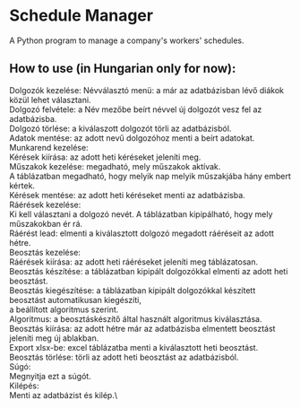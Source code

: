 # Schedule Manager
A Python program to manage a company's workers' schedules.

## How to use (in Hungarian only for now):
Dolgozók kezelése:
    Névválasztó menü: a már az adatbázisban lévő diákok közül lehet választani.\
    Dolgozó felvétele: a Név mezőbe beírt névvel új dolgozót vesz fel az adatbázisba.\
    Dolgozó törlése: a kiválaszott dolgozót törli az adatbázisból.\
    Adatok mentése: az adott nevű dolgozóhoz menti a beírt adatokat.\
Munkarend kezelése:\
    Kérések kiírása: az adott heti kéréseket jeleníti meg.\
    Műszakok kezelése: megadható, mely műszakok aktívak.\
    A táblázatban megadható, hogy melyik nap melyik műszakjába hány embert kértek.\
    Kérések mentése: az adott heti kéréseket menti az adatbázisba.\
Ráérések kezelése:\
    Ki kell választani a dolgozó nevét. A táblázatban kipipálható, hogy mely műszakokban ér rá.\
    Ráérést lead: elmenti a kiválasztott dolgozó megadott ráéréseit az adott hétre.\
Beosztás kezelése:\
    Ráérések kiírása: az adott heti ráéréseket jeleníti meg táblázatosan.\
    Beosztás készítése: a táblázatban kipipált dolgozókkal elmenti az adott heti beosztást.\
    Beosztás kiegészítése: a táblázatban kipipált dolgozókkal készített beosztást automatikusan kiegészíti,\
    a beállított algoritmus szerint.\
    Algoritmus: a beosztáskészítő által használt algoritmus kiválasztása.\
    Beosztás kiírása: az adott hétre már az adatbázisba elmentett beosztást jeleníti meg új ablakban.\
    Export xlsx-be: excel táblázatba menti a kiválasztott heti beosztást.\
    Beosztás törlése: törli az adott heti beosztást az adatbázisból.\
Súgó:\
    Megnyitja ezt a súgót.\
Kilépés:\
    Menti az adatbázist és kilép.\
